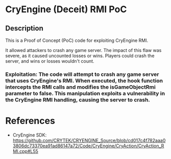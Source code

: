 # CryEngine (Deceit) RMI PoC
## Description
This is a Proof of Concept (PoC) code for exploiting CryEngine RMI.

It allowed attackers to crash any game server. The impact of this flaw was severe, as it caused uncounted losses or wins. Players could crash the server, and wins or losses wouldn't count.

### Exploitation: The code will attempt to crash any game server that uses CryEngine's RMI. When executed, the hook function intercepts the RMI calls and modifies the isGameObjectRmi parameter to false. This manipulation exploits a vulnerability in the CryEngine RMI handling, causing the server to crash.

# References
- CryEngine SDK: https://github.com/CRYTEK/CRYENGINE_Source/blob/cd017c4f782aaa03806dc73370ea91ad86147a72/Code/CryEngine/CryAction/CryAction_RMI.cpp#L55
